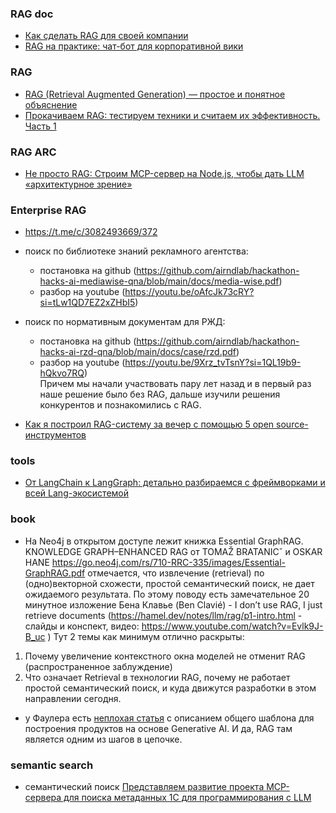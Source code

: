 ### RAG doc
- [Как сделать RAG для своей компании](https://habr.com/ru/articles/905076/) 
- [RAG на практике: чат-бот для корпоративной вики](https://habr.com/ru/companies/banki/articles/917642/)

### RAG
- [RAG (Retrieval Augmented Generation) — простое и понятное объяснение](https://habr.com/ru/articles/779526/) 
- [Прокачиваем RAG: тестируем техники и считаем их эффективность. Часть 1](https://habr.com/ru/articles/946888/)

### RAG ARC
- [Не просто RAG: Строим MCP-сервер на Node.js, чтобы дать LLM «архитектурное зрение»](https://habr.com/ru/articles/948002/)

### Enterprise RAG
- https://t.me/c/3082493669/372
- поиск по библиотеке знаний рекламного агентства:
  + постановка на github (https://github.com/airndlab/hackathon-hacks-ai-mediawise-qna/blob/main/docs/media-wise.pdf)
  + разбор на youtube (https://youtu.be/oAfcJk73cRY?si=tLw1QD7EZ2xZHbI5) 

- поиск по нормативным документам для РЖД:
  + постановка на github (https://github.com/airndlab/hackathon-hacks-ai-rzd-qna/blob/main/docs/case/rzd.pdf) 
  + разбор на youtube (https://youtu.be/9Xrz_tvTsnY?si=1QL19b9-hQkvo7RQ)  
Причем мы начали участвовать пару лет назад и в первый раз наше решение было без RAG, дальше изучили решения конкурентов и познакомились с RAG.
- [Как я построил RAG-систему за вечер с помощью 5 open source-инструментов](https://habr.com/ru/articles/955798/)
### tools
- [От LangChain к LangGraph: детально разбираемся с фреймворками и всей Lang-экосистемой](https://habr.com/ru/articles/956940/)

### book
- На Neo4j в открытом доступе лежит книжка Essential GraphRAG. KNOWLEDGE GRAPH–ENHANCED RAG от TOMAŽ BRATANICˇ и OSKAR HANE https://go.neo4j.com/rs/710-RRC-335/images/Essential-GraphRAG.pdf
отмечается, что извлечение (retrieval) по (одно)векторной схожести, простой семантический поиск, не дает ожидаемого результата. По этому поводу есть замечательное 20 минутное изложение Бена Клавье (Ben Clavié) - I don’t use RAG, I just retrieve documents (https://hamel.dev/notes/llm/rag/p1-intro.html - слайды и конспект, видео: https://www.youtube.com/watch?v=Evlk9J-B_uc ) 
Тут 2 темы как минимум отлично раскрыты: 
1) Почему увеличение контекстного окна моделей не отменит RAG (распространенное заблуждение)
2) Что означает Retrieval в технологии RAG, почему не работает простой семантический поиск, и куда движутся разработки в этом направлении сегодня.
- у Фаулера есть [неплохая статья](https://martinfowler.com/articles/gen-ai-patterns/) с описанием общего шаблона для построения продуктов на основе Generative AI. И да, RAG там является одним из шагов в цепочке.

### semantic search
-  семантический поиск [Представляем развитие проекта
MCP-сервера для поиска метаданных 1С для программирования с LLM](https://infostart.ru/marketplace/2460659/?utm_source=telegram&utm_medium=bloger&utm_campaign=mp_vebinar_vibecoding_v_1C)
